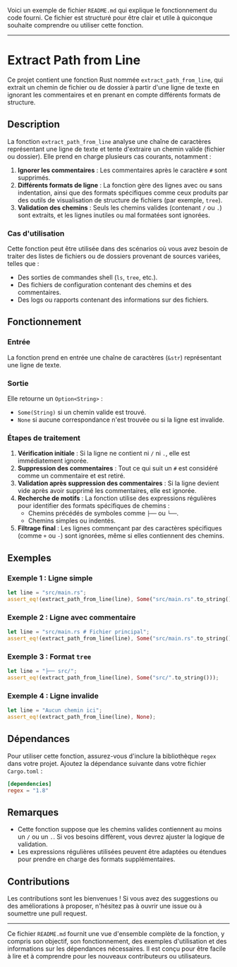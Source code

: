 Voici un exemple de fichier `README.md` qui explique le fonctionnement du code fourni. Ce fichier est structuré pour être clair et utile à quiconque souhaite comprendre ou utiliser cette fonction.

---

# Extract Path from Line

Ce projet contient une fonction Rust nommée `extract_path_from_line`, qui extrait un chemin de fichier ou de dossier à partir d'une ligne de texte en ignorant les commentaires et en prenant en compte différents formats de structure.

## Description

La fonction `extract_path_from_line` analyse une chaîne de caractères représentant une ligne de texte et tente d'extraire un chemin valide (fichier ou dossier). Elle prend en charge plusieurs cas courants, notamment :

1. **Ignorer les commentaires** : Les commentaires après le caractère `#` sont supprimés.
2. **Différents formats de ligne** : La fonction gère des lignes avec ou sans indentation, ainsi que des formats spécifiques comme ceux produits par des outils de visualisation de structure de fichiers (par exemple, `tree`).
3. **Validation des chemins** : Seuls les chemins valides (contenant `/` ou `.`) sont extraits, et les lignes inutiles ou mal formatées sont ignorées.

### Cas d'utilisation
Cette fonction peut être utilisée dans des scénarios où vous avez besoin de traiter des listes de fichiers ou de dossiers provenant de sources variées, telles que :
- Des sorties de commandes shell (`ls`, `tree`, etc.).
- Des fichiers de configuration contenant des chemins et des commentaires.
- Des logs ou rapports contenant des informations sur des fichiers.

## Fonctionnement

### Entrée
La fonction prend en entrée une chaîne de caractères (`&str`) représentant une ligne de texte.

### Sortie
Elle retourne un `Option<String>` :
- `Some(String)` si un chemin valide est trouvé.
- `None` si aucune correspondance n'est trouvée ou si la ligne est invalide.

### Étapes de traitement
1. **Vérification initiale** : Si la ligne ne contient ni `/` ni `.`, elle est immédiatement ignorée.
2. **Suppression des commentaires** : Tout ce qui suit un `#` est considéré comme un commentaire et est retiré.
3. **Validation après suppression des commentaires** : Si la ligne devient vide après avoir supprimé les commentaires, elle est ignorée.
4. **Recherche de motifs** : La fonction utilise des expressions régulières pour identifier des formats spécifiques de chemins :
   - Chemins précédés de symboles comme `├──` ou `└──`.
   - Chemins simples ou indentés.
5. **Filtrage final** : Les lignes commençant par des caractères spécifiques (comme `+` ou `-`) sont ignorées, même si elles contiennent des chemins.

## Exemples

### Exemple 1 : Ligne simple
```rust
let line = "src/main.rs";
assert_eq!(extract_path_from_line(line), Some("src/main.rs".to_string()));
```

### Exemple 2 : Ligne avec commentaire
```rust
let line = "src/main.rs # Fichier principal";
assert_eq!(extract_path_from_line(line), Some("src/main.rs".to_string()));
```

### Exemple 3 : Format `tree`
```rust
let line = "├── src/";
assert_eq!(extract_path_from_line(line), Some("src/".to_string()));
```

### Exemple 4 : Ligne invalide
```rust
let line = "Aucun chemin ici";
assert_eq!(extract_path_from_line(line), None);
```

## Dépendances

Pour utiliser cette fonction, assurez-vous d'inclure la bibliothèque `regex` dans votre projet. Ajoutez la dépendance suivante dans votre fichier `Cargo.toml` :

```toml
[dependencies]
regex = "1.8"
```

## Remarques

- Cette fonction suppose que les chemins valides contiennent au moins un `/` ou un `.`. Si vos besoins diffèrent, vous devrez ajuster la logique de validation.
- Les expressions régulières utilisées peuvent être adaptées ou étendues pour prendre en charge des formats supplémentaires.

## Contributions

Les contributions sont les bienvenues ! Si vous avez des suggestions ou des améliorations à proposer, n'hésitez pas à ouvrir une issue ou à soumettre une pull request.

---

Ce fichier `README.md` fournit une vue d'ensemble complète de la fonction, y compris son objectif, son fonctionnement, des exemples d'utilisation et des informations sur les dépendances nécessaires. Il est conçu pour être facile à lire et à comprendre pour les nouveaux contributeurs ou utilisateurs.